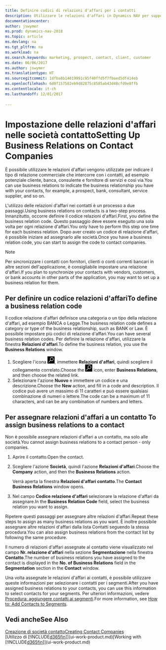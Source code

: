 ```yaml
---
title: Definire codici di relazioni d'affari per i contatti
description: Utilizzare le relazioni d'affari in Dynamics NAV per supportare il marketing e per indicare il tipo di relazione commerciale che intercorre con prospetti e clienti, ad esempio, una banca o un fornitore di servizi.
documentationcenter: 
author: jswymer
ms.prod: dynamics-nav-2018
ms.topic: article
ms.devlang: na
ms.tgt_pltfrm: na
ms.workload: na
ms.search.keywords: marketing, prospect, contact, client, customer
ms.date: 06/06/2017
ms.author: jswymer
ms.translationtype: HT
ms.sourcegitcommit: 1dfba8b14019991c95f40ffd5f7fbaed5df414eb
ms.openlocfilehash: 6d0f157502eb9d82875c8585ab43d48cfd9e8ffb
ms.contentlocale: it-ch
ms.lasthandoff: 12/01/2017

---
```

# <a name="setting-up-business-relations-on-contact-companies"></a><span data-ttu-id="83bbb-103">Impostazione delle relazioni d'affari nelle società contatto</span><span class="sxs-lookup"><span data-stu-id="83bbb-103">Setting Up Business Relations on Contact Companies</span></span>
<span data-ttu-id="83bbb-104">È possibile utilizzare le relazioni d'affari vengono utilizzate per indicare il tipo di relazione commerciale che intercorre con i contatti, ad esempio potenziale cliente, banca, consulente e fornitore di servizi e così via.</span><span class="sxs-lookup"><span data-stu-id="83bbb-104">You can use business relations to indicate the business relationship you have with your contacts, for example, a prospect, bank, consultant, service supplier, and so on.</span></span>

<span data-ttu-id="83bbb-105">L'utilizzo delle relazioni d'affari nei contatti è un processo a due passaggi.</span><span class="sxs-lookup"><span data-stu-id="83bbb-105">Using business relations on contacts is a two-step process.</span></span> <span data-ttu-id="83bbb-106">Innanzitutto, occorre definire il codice relazioni d'affari.</span><span class="sxs-lookup"><span data-stu-id="83bbb-106">First, you define the business relation code.</span></span> <span data-ttu-id="83bbb-107">Questo passaggio deve essere eseguito una sola volta per ogni relazione d'affari.</span><span class="sxs-lookup"><span data-stu-id="83bbb-107">You only have to perform this step one time for each business relation.</span></span> <span data-ttu-id="83bbb-108">Dopo aver creato un codice di relazione d'affari, è possibile iniziare ad assegnarlo alle società.</span><span class="sxs-lookup"><span data-stu-id="83bbb-108">Once you have a business relation code, you can start to assign the code to contact companies.</span></span>

> [!NOTE]  
>   <span data-ttu-id="83bbb-109">Per sincronizzare i contatti con fornitori, clienti o conti correnti bancari in altre sezioni dell'applicazione, è consigliabile impostare una relazione d'affari.</span><span class="sxs-lookup"><span data-stu-id="83bbb-109">If you plan to synchronize your contacts with vendors, customers, or bank accounts in other parts of the application, you may want to set up a business relation for them.</span></span>

## <a name="to-define-a-business-relation-code"></a><span data-ttu-id="83bbb-110">Per definire un codice relazioni d'affari</span><span class="sxs-lookup"><span data-stu-id="83bbb-110">To define a business relation code</span></span>
<span data-ttu-id="83bbb-111">Il codice relazione d'affari definisce una categoria o un tipo della relazione d'affari, ad esempio BANCA o Legge.</span><span class="sxs-lookup"><span data-stu-id="83bbb-111">The business relation code defines a category or type of the business relationship, such as BANK or Law.</span></span> <span data-ttu-id="83bbb-112">È possibile impostare più codici di relazione d'affari.</span><span class="sxs-lookup"><span data-stu-id="83bbb-112">You can have several business relation codes.</span></span> <span data-ttu-id="83bbb-113">Per definire la relazione d'affari, utilizzare la finestra **Relazioni d'affari**.</span><span class="sxs-lookup"><span data-stu-id="83bbb-113">To define the business relation, you use the **Business Relations** window.</span></span>

1. <span data-ttu-id="83bbb-114">Scegliere l'icona ![Cerca pagina o report](media/ui-search/search_small.png "icona Cerca pagina o report"), immettere **Relazioni d'affari**, quindi scegliere il collegamento correlato.</span><span class="sxs-lookup"><span data-stu-id="83bbb-114">Choose the ![Search for Page or Report](media/ui-search/search_small.png "Search for Page or Report icon") icon, enter **Business Relations**, and then choose the related link.</span></span>
2. <span data-ttu-id="83bbb-115">Selezionare l'azione **Nuovo** e immettere un codice e una descrizione.</span><span class="sxs-lookup"><span data-stu-id="83bbb-115">Choose the **New** action, and fill in a code and description.</span></span> <span data-ttu-id="83bbb-116">Il codice può avere un massimo di 11 caratteri e può essere qualsiasi combinazione di numeri o lettere.</span><span class="sxs-lookup"><span data-stu-id="83bbb-116">The code can be a maximum of 11 characters, and can be any combination of numbers and letters.</span></span>

## <span data-ttu-id="83bbb-117"><a name="AssignBusRelContact"></a> Per assegnare relazioni d'affari a un contatto</span><span class="sxs-lookup"><span data-stu-id="83bbb-117"><a name="AssignBusRelContact"></a> To assign business relations to a contact</span></span>
<span data-ttu-id="83bbb-118">Non è possibile assegnare relazioni d'affari a un contatto, ma solo alle società.</span><span class="sxs-lookup"><span data-stu-id="83bbb-118">You cannot assign business relations to a contact person - only companies.</span></span>

1. <span data-ttu-id="83bbb-119">Aprire il contatto.</span><span class="sxs-lookup"><span data-stu-id="83bbb-119">Open the contact.</span></span>
2. <span data-ttu-id="83bbb-120">Scegliere l'azione **Società**, quindi l'azione **Relazioni d'affari**.</span><span class="sxs-lookup"><span data-stu-id="83bbb-120">Choose the **Company** action, and then the **Business Relations** action.</span></span>

    <span data-ttu-id="83bbb-121">Verrà aperta la finestra **Relazioni d'affari contatto**.</span><span class="sxs-lookup"><span data-stu-id="83bbb-121">The **Contact Business Relations** window opens.</span></span>
3. <span data-ttu-id="83bbb-122">Nel campo **Codice relazione d'affari** selezionare la relazione d'affari da assegnare.</span><span class="sxs-lookup"><span data-stu-id="83bbb-122">In the **Business Relation Code** field, select the business relation you want to assign.</span></span>

<span data-ttu-id="83bbb-123">Ripetere questi passaggi per assegnare altre relazioni d'affari.</span><span class="sxs-lookup"><span data-stu-id="83bbb-123">Repeat these steps to assign as many business relations as you want.</span></span> <span data-ttu-id="83bbb-124">È inoltre possibile assegnare altre relazioni d'affari dalla lista Contatti seguendo la stessa procedura.</span><span class="sxs-lookup"><span data-stu-id="83bbb-124">You can also assign business relations from the contact list by following the same procedure.</span></span>

<span data-ttu-id="83bbb-125">Il numero di relazioni d'affari assegnate al contatto viene visualizzato nel campo **Nr. relazione d'affari** nella sezione **Segmentazione** nella finestra **Contatto**.</span><span class="sxs-lookup"><span data-stu-id="83bbb-125">The number of business relations you have assigned to the contact is displayed in the **No. of Business Relations** field in the **Segmentation** section in the **Contact** window.</span></span>

<span data-ttu-id="83bbb-126">Una volta assegnate le relazioni d'affari ai contatti, è possibile utilizzare queste informazioni per selezionare i contatti per i segmenti.</span><span class="sxs-lookup"><span data-stu-id="83bbb-126">After you have assigned business relations to your contacts, you can use this information to select contacts for your segments.</span></span> <span data-ttu-id="83bbb-127">Per ulteriori informazioni, vedere [Procedura: aggiungere contatti ai segmenti](marketing-add-contact-segment.md).</span><span class="sxs-lookup"><span data-stu-id="83bbb-127">For more information, see [How to: Add Contacts to Segments](marketing-add-contact-segment.md).</span></span>

## <a name="see-also"></a><span data-ttu-id="83bbb-128">Vedi anche</span><span class="sxs-lookup"><span data-stu-id="83bbb-128">See Also</span></span>
[<span data-ttu-id="83bbb-129">Creazione di società contatto</span><span class="sxs-lookup"><span data-stu-id="83bbb-129">Creating Contact Companies</span></span>](marketing-create-contact-companies.md)  
<span data-ttu-id="83bbb-130">[Utilizzo di [!INCLUDE[d365fin](includes/d365fin_md.md)]](ui-work-product.md)</span><span class="sxs-lookup"><span data-stu-id="83bbb-130">[Working with [!INCLUDE[d365fin](includes/d365fin_md.md)]](ui-work-product.md)</span></span>

